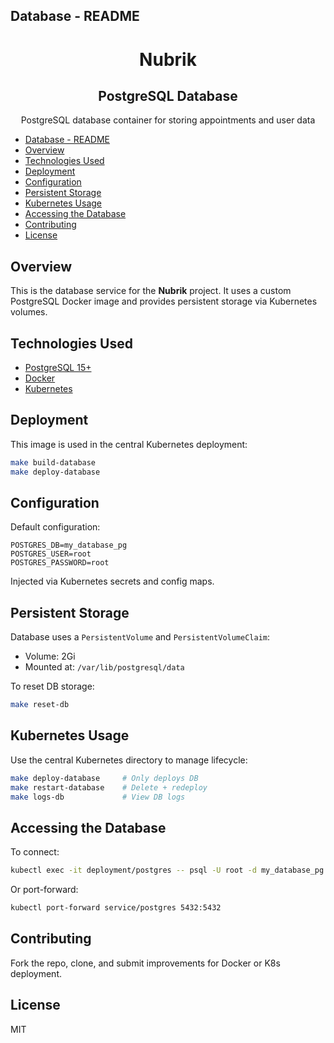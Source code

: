 ## Database - README

<h1 align="center"><b>Nubrik</b></h1>
<h2 align="center"><b>PostgreSQL Database</b></h2>

<p align="center">PostgreSQL database container for storing appointments and user data</p>

- [Database - README](#database---readme)
- [Overview](#overview)
- [Technologies Used](#technologies-used)
- [Deployment](#deployment)
- [Configuration](#configuration)
- [Persistent Storage](#persistent-storage)
- [Kubernetes Usage](#kubernetes-usage)
- [Accessing the Database](#accessing-the-database)
- [Contributing](#contributing)
- [License](#license)

## Overview

This is the database service for the **Nubrik** project. It uses a custom PostgreSQL Docker image and provides persistent storage via Kubernetes volumes.

## Technologies Used

- [PostgreSQL 15+](https://www.postgresql.org/)
- [Docker](https://www.docker.com/)
- [Kubernetes](https://kubernetes.io/)

## Deployment

This image is used in the central Kubernetes deployment:

```bash
make build-database
make deploy-database
```

## Configuration

Default configuration:

```
POSTGRES_DB=my_database_pg
POSTGRES_USER=root
POSTGRES_PASSWORD=root
```

Injected via Kubernetes secrets and config maps.

## Persistent Storage

Database uses a `PersistentVolume` and `PersistentVolumeClaim`:

- Volume: 2Gi
- Mounted at: `/var/lib/postgresql/data`

To reset DB storage:
```bash
make reset-db
```

## Kubernetes Usage

Use the central Kubernetes directory to manage lifecycle:

```bash
make deploy-database     # Only deploys DB
make restart-database    # Delete + redeploy
make logs-db             # View DB logs
```

## Accessing the Database

To connect:
```bash
kubectl exec -it deployment/postgres -- psql -U root -d my_database_pg
```

Or port-forward:
```bash
kubectl port-forward service/postgres 5432:5432
```

## Contributing

Fork the repo, clone, and submit improvements for Docker or K8s deployment.

## License

MIT

